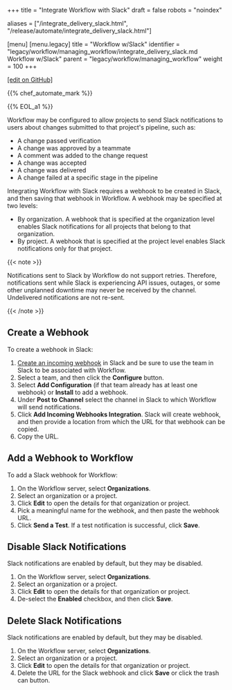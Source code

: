 +++
title = "Integrate Workflow with Slack"
draft = false
robots = "noindex"

aliases = ["/integrate_delivery_slack.html", "/release/automate/integrate_delivery_slack.html"]

[menu]
  [menu.legacy]
    title = "Workflow w/Slack"
    identifier = "legacy/workflow/managing_workflow/integrate_delivery_slack.md Workflow w/Slack"
    parent = "legacy/workflow/managing_workflow"
    weight = 100
+++

[\[edit on GitHub\]](https://github.com/chef/chef-web-docs/blob/master/content/integrate_delivery_slack.md)

{{% chef_automate_mark %}}

{{% EOL_a1 %}}

Workflow may be configured to allow projects to send Slack notifications
to users about changes submitted to that project's pipeline, such as:

- A change passed verification
- A change was approved by a teammate
- A comment was added to the change request
- A change was accepted
- A change was delivered
- A change failed at a specific stage in the pipeline

Integrating Workflow with Slack requires a webhook to be created in
Slack, and then saving that webhook in Workflow. A webhook may be
specified at two levels:

- By organization. A webhook that is specified at the organization
    level enables Slack notifications for all projects that belong to
    that organization.
- By project. A webhook that is specified at the project level enables
    Slack notifications only for that project.

{{< note >}}

Notifications sent to Slack by Workflow do not support retries.
Therefore, notifications sent while Slack is experiencing API issues,
outages, or some other unplanned downtime may never be received by the
channel. Undelivered notifications are not re-sent.

{{< /note >}}

## Create a Webhook

To create a webhook in Slack:

1. [Create an incoming
    webhook](https://slack.com/apps/A0F7XDUAZ-incoming-webhooks) in
    Slack and be sure to use the team in Slack to be associated with
    Workflow.
2. Select a team, and then click the **Configure** button.
3. Select **Add Configuration** (if that team already has at least one
    webhook) or **Install** to add a webhook.
4. Under **Post to Channel** select the channel in Slack to which
    Workflow will send notifications.
5. Click **Add Incoming Webhooks Integration**. Slack will create
    webhook, and then provide a location from which the URL for that
    webhook can be copied.
6. Copy the URL.

## Add a Webhook to Workflow

To add a Slack webhook for Workflow:

1. On the Workflow server, select **Organizations**.
2. Select an organization or a project.
3. Click **Edit** to open the details for that organization or project.
4. Pick a meaningful name for the webhook, and then paste the webhook
    URL.
5. Click **Send a Test**. If a test notification is successful, click
    **Save**.

## Disable Slack Notifications

Slack notifications are enabled by default, but they may be disabled.

1. On the Workflow server, select **Organizations**.
2. Select an organization or a project.
3. Click **Edit** to open the details for that organization or project.
4. De-select the **Enabled** checkbox, and then click **Save**.

## Delete Slack Notifications

Slack notifications are enabled by default, but they may be disabled.

1. On the Workflow server, select **Organizations**.
2. Select an organization or a project.
3. Click **Edit** to open the details for that organization or project.
4. Delete the URL for the Slack webhook and click **Save** or click the
    trash can button.
